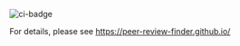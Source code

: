 ![ci-badge](https://github.com/peer-review-finder/Source-Code/workflows/ci-peer-review-finder/badge.svg)

For details, please see https://peer-review-finder.github.io/
